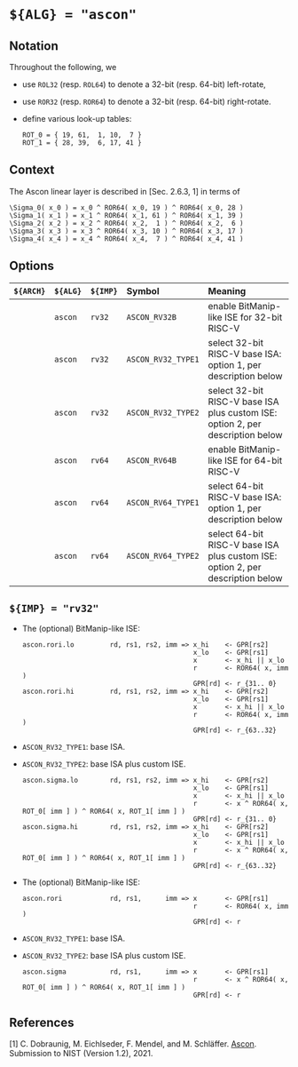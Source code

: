 # `${ALG} = "ascon"`

<!--- -------------------------------------------------------------------- --->

## Notation

Throughout the following, we

- use `ROL32` (resp. `ROL64`) to denote a 32-bit (resp. 64-bit)  left-rotate,
- use `ROR32` (resp. `ROR64`) to denote a 32-bit (resp. 64-bit) right-rotate.
- define various look-up tables:

  ```
  ROT_0 = { 19, 61,  1, 10,  7 }
  ROT_1 = { 28, 39,  6, 17, 41 }
  ```

<!--- -------------------------------------------------------------------- --->

## Context

The Ascon linear layer is described in [Sec. 2.6.3, 1] in terms of

```
\Sigma_0( x_0 ) = x_0 ^ ROR64( x_0, 19 ) ^ ROR64( x_0, 28 )
\Sigma_1( x_1 ) = x_1 ^ ROR64( x_1, 61 ) ^ ROR64( x_1, 39 )
\Sigma_2( x_2 ) = x_2 ^ ROR64( x_2,  1 ) ^ ROR64( x_2,  6 )
\Sigma_3( x_3 ) = x_3 ^ ROR64( x_3, 10 ) ^ ROR64( x_3, 17 )
\Sigma_4( x_4 ) = x_4 ^ ROR64( x_4,  7 ) ^ ROR64( x_4, 41 )
```

<!--- -------------------------------------------------------------------- --->

## Options

| `${ARCH}` | `${ALG}`  | `${IMP}`  | Symbol               | Meaning                                                                                                        |
| :-------- | :-------- | :-------- | :------------------- | :------------------------------------------------------------------------------------------------------------- |
|           | `ascon`   | `rv32`    | `ASCON_RV32B`        | enable BitManip-like ISE for 32-bit RISC-V                                                                     |
|           | `ascon`   | `rv32`    | `ASCON_RV32_TYPE1`   | select 32-bit RISC-V base ISA:                 option 1, per description below                                 |
|           | `ascon`   | `rv32`    | `ASCON_RV32_TYPE2`   | select 32-bit RISC-V base ISA plus custom ISE: option 2, per description below                                 |
|           | `ascon`   | `rv64`    | `ASCON_RV64B`        | enable BitManip-like ISE for 64-bit RISC-V                                                                     |
|           | `ascon`   | `rv64`    | `ASCON_RV64_TYPE1`   | select 64-bit RISC-V base ISA:                 option 1, per description below                                 |
|           | `ascon`   | `rv64`    | `ASCON_RV64_TYPE2`   | select 64-bit RISC-V base ISA plus custom ISE: option 2, per description below                                 |

<!--- -------------------------------------------------------------------- --->

## `${IMP} = "rv32"`

- The (optional) BitManip-like ISE:

  ```
  ascon.rori.lo         rd, rs1, rs2, imm => x_hi    <- GPR[rs2]
                                             x_lo    <- GPR[rs1]
                                             x       <- x_hi || x_lo
                                             r       <- ROR64( x, imm )
                                             GPR[rd] <- r_{31.. 0}
  ascon.rori.hi         rd, rs1, rs2, imm => x_hi    <- GPR[rs2]
                                             x_lo    <- GPR[rs1]
                                             x       <- x_hi || x_lo
                                             r       <- ROR64( x, imm )
                                             GPR[rd] <- r_{63..32}
  ```

- `ASCON_RV32_TYPE1`: base ISA.

- `ASCON_RV32_TYPE2`: base ISA plus custom   ISE.

  ```
  ascon.sigma.lo        rd, rs1, rs2, imm => x_hi    <- GPR[rs2]
                                             x_lo    <- GPR[rs1]
                                             x       <- x_hi || x_lo
                                             r       <- x ^ ROR64( x, ROT_0[ imm ] ) ^ ROR64( x, ROT_1[ imm ] )
                                             GPR[rd] <- r_{31.. 0}
  ascon.sigma.hi        rd, rs1, rs2, imm => x_hi    <- GPR[rs2]
                                             x_lo    <- GPR[rs1]
                                             x       <- x_hi || x_lo
                                             r       <- x ^ ROR64( x, ROT_0[ imm ] ) ^ ROR64( x, ROT_1[ imm ] )
                                             GPR[rd] <- r_{63..32}
  ```

<!--- -------------------------------------------------------------------- --->

- The (optional) BitManip-like ISE:

  ```
  ascon.rori            rd, rs1,      imm => x       <- GPR[rs1]
                                             r       <- ROR64( x, imm )
                                             GPR[rd] <- r
  ```

- `ASCON_RV32_TYPE1`: base ISA.

- `ASCON_RV32_TYPE2`: base ISA plus custom   ISE.

  ```
  ascon.sigma           rd, rs1,      imm => x       <- GPR[rs1]
                                             r       <- x ^ ROR64( x, ROT_0[ imm ] ) ^ ROR64( x, ROT_1[ imm ] )
                                             GPR[rd] <- r
  ```

<!--- -------------------------------------------------------------------- --->

## References

[1] C. Dobraunig, M. Eichlseder, F. Mendel, and M. Schläffer.
    [Ascon](https://csrc.nist.gov/CSRC/media/Projects/lightweight-cryptography/documents/finalist-round/updated-spec-doc/ascon-spec-final.pdf).
    Submission to NIST (Version 1.2), 2021.

<!--- -------------------------------------------------------------------- --->
